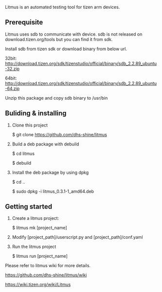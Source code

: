 Litmus is an automated testing tool for tizen arm devices.


Prerequisite
---------------------

Litmus uses sdb to communicate with device.
sdb is not released on download.tizen.org/tools but you can find it from sdk.

Install sdb from tizen sdk or download binary from below url.

32bit:
http://download.tizen.org/sdk/tizenstudio/official/binary/sdb_2.2.89_ubuntu-32.zip

64bit:
http://download.tizen.org/sdk/tizenstudio/official/binary/sdb_2.2.89_ubuntu-64.zip

Unzip this package and copy sdb binary to /usr/bin


Buliding & installing
---------------------

1. Clone this project

   $ git clone https://github.com/dhs-shine/litmus
   
1. Build a deb package with debuild

   $ cd litmus
   
   $ debuild

2. Install the deb package by using dpkg

   $ cd ..
   
   $ sudo dpkg -i litmus_0.3.1-1_amd64.deb


Getting started
---------------

1. Create a litmus project:

   $ litmus mk [project_name]

2. Modify [project_path]/userscript.py and [project_path]/conf.yaml

3. Run the litmus project

   $ litmus run [project_name]


Please refer to litmus wiki for more details.


https://github.com/dhs-shine/litmus/wiki

https://wiki.tizen.org/wiki/Litmus
